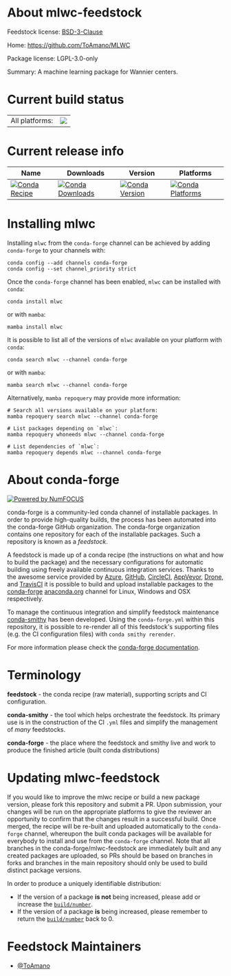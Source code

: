 About mlwc-feedstock
====================

Feedstock license: [BSD-3-Clause](https://github.com/conda-forge/mlwc-feedstock/blob/main/LICENSE.txt)

Home: https://github.com/ToAmano/MLWC

Package license: LGPL-3.0-only

Summary: A machine learning package for Wannier centers.

Current build status
====================


<table><tr><td>All platforms:</td>
    <td>
      <a href="https://dev.azure.com/conda-forge/feedstock-builds/_build/latest?definitionId=23470&branchName=main">
        <img src="https://dev.azure.com/conda-forge/feedstock-builds/_apis/build/status/mlwc-feedstock?branchName=main">
      </a>
    </td>
  </tr>
</table>

Current release info
====================

| Name | Downloads | Version | Platforms |
| --- | --- | --- | --- |
| [![Conda Recipe](https://img.shields.io/badge/recipe-mlwc-green.svg)](https://anaconda.org/conda-forge/mlwc) | [![Conda Downloads](https://img.shields.io/conda/dn/conda-forge/mlwc.svg)](https://anaconda.org/conda-forge/mlwc) | [![Conda Version](https://img.shields.io/conda/vn/conda-forge/mlwc.svg)](https://anaconda.org/conda-forge/mlwc) | [![Conda Platforms](https://img.shields.io/conda/pn/conda-forge/mlwc.svg)](https://anaconda.org/conda-forge/mlwc) |

Installing mlwc
===============

Installing `mlwc` from the `conda-forge` channel can be achieved by adding `conda-forge` to your channels with:

```
conda config --add channels conda-forge
conda config --set channel_priority strict
```

Once the `conda-forge` channel has been enabled, `mlwc` can be installed with `conda`:

```
conda install mlwc
```

or with `mamba`:

```
mamba install mlwc
```

It is possible to list all of the versions of `mlwc` available on your platform with `conda`:

```
conda search mlwc --channel conda-forge
```

or with `mamba`:

```
mamba search mlwc --channel conda-forge
```

Alternatively, `mamba repoquery` may provide more information:

```
# Search all versions available on your platform:
mamba repoquery search mlwc --channel conda-forge

# List packages depending on `mlwc`:
mamba repoquery whoneeds mlwc --channel conda-forge

# List dependencies of `mlwc`:
mamba repoquery depends mlwc --channel conda-forge
```


About conda-forge
=================

[![Powered by
NumFOCUS](https://img.shields.io/badge/powered%20by-NumFOCUS-orange.svg?style=flat&colorA=E1523D&colorB=007D8A)](https://numfocus.org)

conda-forge is a community-led conda channel of installable packages.
In order to provide high-quality builds, the process has been automated into the
conda-forge GitHub organization. The conda-forge organization contains one repository
for each of the installable packages. Such a repository is known as a *feedstock*.

A feedstock is made up of a conda recipe (the instructions on what and how to build
the package) and the necessary configurations for automatic building using freely
available continuous integration services. Thanks to the awesome service provided by
[Azure](https://azure.microsoft.com/en-us/services/devops/), [GitHub](https://github.com/),
[CircleCI](https://circleci.com/), [AppVeyor](https://www.appveyor.com/),
[Drone](https://cloud.drone.io/welcome), and [TravisCI](https://travis-ci.com/)
it is possible to build and upload installable packages to the
[conda-forge](https://anaconda.org/conda-forge) [anaconda.org](https://anaconda.org/)
channel for Linux, Windows and OSX respectively.

To manage the continuous integration and simplify feedstock maintenance
[conda-smithy](https://github.com/conda-forge/conda-smithy) has been developed.
Using the ``conda-forge.yml`` within this repository, it is possible to re-render all of
this feedstock's supporting files (e.g. the CI configuration files) with ``conda smithy rerender``.

For more information please check the [conda-forge documentation](https://conda-forge.org/docs/).

Terminology
===========

**feedstock** - the conda recipe (raw material), supporting scripts and CI configuration.

**conda-smithy** - the tool which helps orchestrate the feedstock.
                   Its primary use is in the construction of the CI ``.yml`` files
                   and simplify the management of *many* feedstocks.

**conda-forge** - the place where the feedstock and smithy live and work to
                  produce the finished article (built conda distributions)


Updating mlwc-feedstock
=======================

If you would like to improve the mlwc recipe or build a new
package version, please fork this repository and submit a PR. Upon submission,
your changes will be run on the appropriate platforms to give the reviewer an
opportunity to confirm that the changes result in a successful build. Once
merged, the recipe will be re-built and uploaded automatically to the
`conda-forge` channel, whereupon the built conda packages will be available for
everybody to install and use from the `conda-forge` channel.
Note that all branches in the conda-forge/mlwc-feedstock are
immediately built and any created packages are uploaded, so PRs should be based
on branches in forks and branches in the main repository should only be used to
build distinct package versions.

In order to produce a uniquely identifiable distribution:
 * If the version of a package **is not** being increased, please add or increase
   the [``build/number``](https://docs.conda.io/projects/conda-build/en/latest/resources/define-metadata.html#build-number-and-string).
 * If the version of a package **is** being increased, please remember to return
   the [``build/number``](https://docs.conda.io/projects/conda-build/en/latest/resources/define-metadata.html#build-number-and-string)
   back to 0.

Feedstock Maintainers
=====================

* [@ToAmano](https://github.com/ToAmano/)

